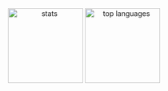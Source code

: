 <div align='center'>

<img src='https://my-github-stats-omega.vercel.app/api?username=samadhi1311&theme=material-palenight&show_icons=true&hide_border=true&count_private=true' alt='stats' height='150px' />
<img src='https://my-github-stats-omega.vercel.app/api/top-langs/?username=samadhi1311&theme=material-palenight&show_icons=true&hide_border=true&layout=compact' alt='top languages' height='150px' />
  
</div>
